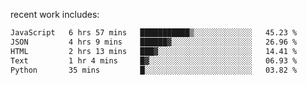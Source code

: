 
<!--<img width="1415" height="100" alt="blu" src="https://github.com/rdsilva01/rdsilva01/assets/101207588/deb060e5-d035-4f09-b511-e3f50605b207">-->

<!-- \> Enthusiastic about developing and building solutions <br>
\> Computer Science and Engineering @ UBI -->

<!-- <a href="https://www.rodrigosilva.live/">personal website</a> 🏁 -->

<!-- ![](https://komarev.com/ghpvc/?username=rdsilva01) -->

recent work includes:
<!--START_SECTION:waka-->

```txt
JavaScript   6 hrs 57 mins   ███████████▒░░░░░░░░░░░░░   45.23 %
JSON         4 hrs 9 mins    ██████▓░░░░░░░░░░░░░░░░░░   26.96 %
HTML         2 hrs 13 mins   ███▓░░░░░░░░░░░░░░░░░░░░░   14.41 %
Text         1 hr 4 mins     █▓░░░░░░░░░░░░░░░░░░░░░░░   06.93 %
Python       35 mins         █░░░░░░░░░░░░░░░░░░░░░░░░   03.82 %
```

<!--END_SECTION:waka-->

